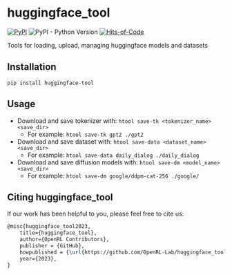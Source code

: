 # huggingface_tool

[![PyPI](https://img.shields.io/pypi/v/huggingface-tool)](https://pypi.org/project/huggingface-tool/)
![PyPI - Python Version](https://img.shields.io/pypi/pyversions/huggingface-tool)
[![Hits-of-Code](https://hitsofcode.com/github/OpenRL-Lab/huggingface_tool?branch=main)](https://hitsofcode.com/github/OpenRL-Lab/huggingface_tool/view?branch=main)

Tools for loading, upload, managing huggingface models and datasets


## Installation

`pip install huggingface-tool`

## Usage

- Download and save tokenizer with: `htool save-tk <tokenizer_name> <save_dir>`
  - For example: `htool save-tk gpt2 ./gpt2 `
- Download and save dataset with: `htool save-data <dataset_name> <save_dir>`
  - For example: `htool save-data daily_dialog ./daily_dialog`
- Download and save diffusion models with: `htool save-dm <model_name> <save_dir>`
  - For example: `htool save-dm google/ddpm-cat-256 ./google/`


## Citing huggingface_tool

If our work has been helpful to you, please feel free to cite us:
```latex
@misc{huggingface_tool2023,
    title={huggingface_tool},
    author={OpenRL Contributors},
    publisher = {GitHub},
    howpublished = {\url{https://github.com/OpenRL-Lab/huggingface_tool}},
    year={2023},
}
```